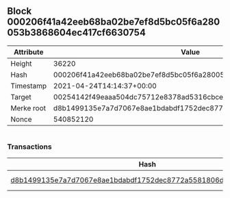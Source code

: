 ## Block 000206f41a42eeb68ba02be7ef8d5bc05f6a280053b3868604ec417cf6630754

Attribute | Value
--- | ---
Height | 36220
Hash | 000206f41a42eeb68ba02be7ef8d5bc05f6a280053b3868604ec417cf6630754
Timestamp | 2021-04-24T14:14:37+00:00
Target | 00254142f49eaaa504dc75712e8378ad5316cbcead634704b3734b6271167cc4
Merke root | d8b1499135e7a7d7067e8ae1bdabdf1752dec8772a5581806d1c28a8a1313610
Nonce | 540852120

```

```

### Transactions

Hash | Amount
--- | ---
[d8b1499135e7a7d7067e8ae1bdabdf1752dec8772a5581806d1c28a8a1313610](d8b1499135e7a7d7067e8ae1bdabdf1752dec8772a5581806d1c28a8a1313610.md) | 10.00000000 SKEPTI 
